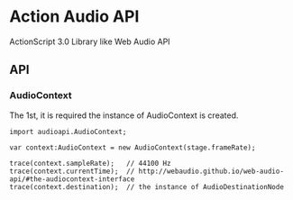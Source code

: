 Action Audio API
=========
  
ActionScript 3.0 Library like Web Audio API
  
## API

### AudioContext
  
The 1st, it is required the instance of AudioContext is created.
  
    import audioapi.AudioContext;

    var context:AudioContext = new AudioContext(stage.frameRate);

    trace(context.sampleRate);   // 44100 Hz
    trace(context.currentTime);  // http://webaudio.github.io/web-audio-api/#the-audiocontext-interface
    trace(context.destination);  // the instance of AudioDestinationNode
  
